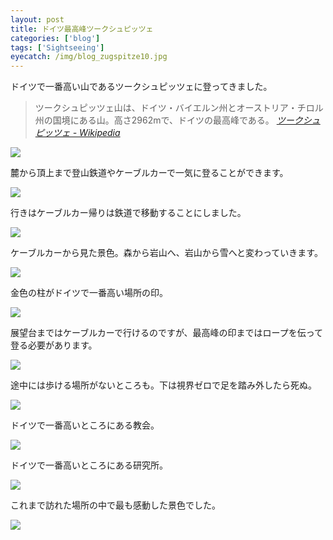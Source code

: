 ```yaml
---
layout: post
title: ドイツ最高峰ツークシュピッツェ
categories: ['blog']
tags: ['Sightseeing']
eyecatch: /img/blog_zugspitze10.jpg
---
```


ドイツで一番高い山であるツークシュピッツェに登ってきました。

> ツークシュピッツェ山は、ドイツ・バイエルン州とオーストリア・チロル州の国境にある山。高さ2962mで、ドイツの最高峰である。 <cite>[ツークシュピッツェ - Wikipedia](https://ja.wikipedia.org/wiki/%E3%83%84%E3%83%BC%E3%82%AF%E3%82%B7%E3%83%A5%E3%83%94%E3%83%83%E3%83%84%E3%82%A7)</cite>

<img src="/img/blog_zugspitze01.jpg" class="image-on-frame image-fade">

麓から頂上まで登山鉄道やケーブルカーで一気に登ることができます。

<img src="/img/blog_zugspitze02.jpg" class="image-on-frame image-fade">

行きはケーブルカー帰りは鉄道で移動することにしました。

<img src="/img/blog_zugspitze03.jpg" class="image-on-frame image-fade">

ケーブルカーから見た景色。森から岩山へ、岩山から雪へと変わっていきます。

<img src="/img/blog_zugspitze04.jpg" class="image-on-frame image-fade">

金色の柱がドイツで一番高い場所の印。

<img src="/img/blog_zugspitze05.jpg" class="image-on-frame image-fade">

展望台まではケーブルカーで行けるのですが、最高峰の印まではロープを伝って登る必要があります。

<img src="/img/blog_zugspitze06.jpg" class="image-on-frame image-fade">

途中には歩ける場所がないところも。下は視界ゼロで足を踏み外したら死ぬ。

<img src="/img/blog_zugspitze07.jpg" class="image-on-frame image-fade">

ドイツで一番高いところにある教会。

<img src="/img/blog_zugspitze08.jpg" class="image-on-frame image-fade">

ドイツで一番高いところにある研究所。

<img src="/img/blog_zugspitze09.jpg" class="image-on-frame image-fade">

これまで訪れた場所の中で最も感動した景色でした。

<img src="/img/blog_zugspitze10.jpg" class="image-on-frame image-fade">
